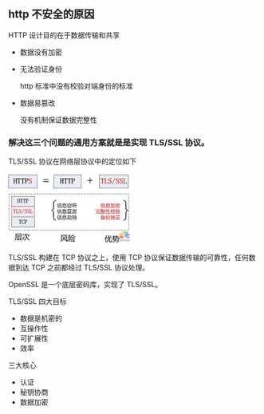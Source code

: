 ## http 不安全的原因

HTTP 设计目的在于数据传输和共享

-   数据没有加密

-   无法验证身份

    http 标准中没有校验对端身份的标准

-   数据易篡改

    没有机制保证数据完整性

### 解决这三个问题的通用方案就是是实现 TLS/SSL 协议。

TLS/SSL 协议在网络层协议中的定位如下

  <img src="./images/TLS-SSL.jpg" style="zoom:50%;" />

TLS/SSL 构建在 TCP 协议之上，使用 TCP 协议保证数据传输的可靠性，任何数据到达 TCP 之前都经过 TLS/SSL 协议处理。

OpenSSL 是一个底层密码库，实现了 TLS/SSL。

TLS/SSL 四大目标

-   数据是机密的
-   互操作性
-   可扩展性
-   效率

三大核心

-   认证
-   秘钥协商
-   数据加密
